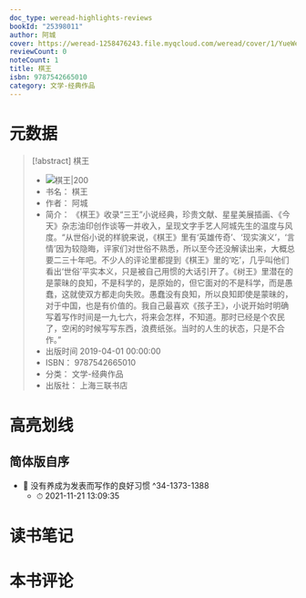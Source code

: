 ```yaml
---
doc_type: weread-highlights-reviews
bookId: "25398011"
author: 阿城
cover: https://weread-1258476243.file.myqcloud.com/weread/cover/1/YueWen_25398011/t7_YueWen_25398011.jpg
reviewCount: 0
noteCount: 1
title: 棋王
isbn: 9787542665010
category: 文学-经典作品
---
```

# 元数据
> [!abstract] 棋王
> - ![ 棋王|200](https://weread-1258476243.file.myqcloud.com/weread/cover/1/YueWen_25398011/t7_YueWen_25398011.jpg)
> - 书名： 棋王
> - 作者： 阿城
> - 简介： 《棋王》收录“三王”小说经典，珍贵文献、星星美展插画、《今天》杂志油印创作谈等一并收入，呈现文字手艺人阿城先生的温度与风度。“从世俗小说的样貌来说，《棋王》里有‘英雄传奇’、‘现实演义’，‘言情’因为较隐晦，评家们对世俗不熟悉，所以至今还没解读出来，大概总要二三十年吧。不少人的评论里都提到《棋王》里的‘吃’，几乎叫他们看出‘世俗’平实本义，只是被自己用惯的大话引开了。《树王》里潜在的是蒙昧的良知，不是科学的，是原始的，但它面对的不是科学，而是愚蠢，这就使双方都走向失败。愚蠢没有良知，所以良知即使是蒙昧的，对于中国，也是有价值的。我自己最喜欢《孩子王》，小说开始时明确写着写作时间是一九七六，将来会怎样，不知道。那时已经是个农民了，空闲的时候写写东西，浪费纸张。当时的人生的状态，只是不合作。”
> - 出版时间 2019-04-01 00:00:00
> - ISBN： 9787542665010
> - 分类： 文学-经典作品
> - 出版社： 上海三联书店

# 高亮划线

## 简体版自序


- 📌 没有养成为发表而写作的良好习惯 ^34-1373-1388
    - ⏱ 2021-11-21 13:09:35 
# 读书笔记

# 本书评论
